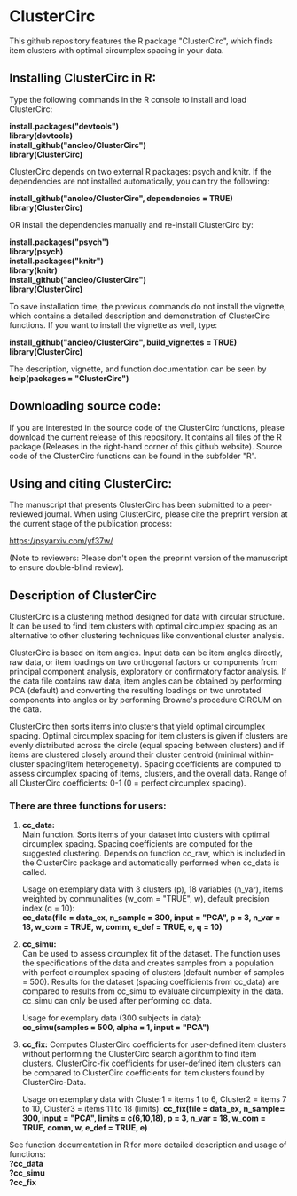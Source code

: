 # ClusterCirc
This github repository features the R package "ClusterCirc", which finds
item clusters with optimal circumplex spacing in your data.

## Installing ClusterCirc in R:
Type the following commands in the R console to install and load ClusterCirc:

**install.packages("devtools")**  
**library(devtools)**    
**install_github("ancleo/ClusterCirc")**    
**library(ClusterCirc)**    

ClusterCirc depends on two external R packages: psych and knitr. If the
dependencies are not installed automatically, you can try the following:

**install_github("ancleo/ClusterCirc", dependencies = TRUE)**    
**library(ClusterCirc)**    

OR install the dependencies manually and re-install ClusterCirc by:

**install.packages("psych")**  
**library(psych)**  
**install.packages("knitr")**  
**library(knitr)**  
**install_github("ancleo/ClusterCirc")**  
**library(ClusterCirc)**  

To save installation time, the previous commands do not install the vignette, 
which contains a detailed description and demonstration of ClusterCirc functions.
If you want to install the vignette as well, type:  

**install_github("ancleo/ClusterCirc", build_vignettes = TRUE)**      
**library(ClusterCirc)**      

The description, vignette, and function documentation can be seen by  
**help(packages = "ClusterCirc")**    

## Downloading source code:

If you are interested in the source code of the ClusterCirc functions,
please download the current release of this repository. It contains all
files of the R package (Releases in the right-hand corner of this github website). 
Source code of the ClusterCirc functions can be found in the subfolder "R".

## Using and citing ClusterCirc:

The manuscript that presents ClusterCirc has been submitted to a peer-
reviewed journal. When using ClusterCirc, please cite the preprint version 
at the current stage of the publication process:

https://psyarxiv.com/yf37w/

(Note to reviewers: Please don't open the preprint version of the manuscript
to ensure double-blind review).

## Description of ClusterCirc

ClusterCirc is a clustering method designed for data with circular
structure. It can be used to find item clusters with optimal circumplex
spacing as an alternative to other clustering techniques like
conventional cluster analysis.

ClusterCirc is based on item angles. Input data can be item angles directly,
raw data, or item  loadings on two orthogonal factors or components from 
principal component analysis, exploratory or confirmatory factor analysis. 
If the data file contains raw data, item angles can be obtained by performing 
PCA (default) and converting the resulting loadings on two unrotated components 
into angles or by performing Browne's procedure CIRCUM on the data. 

ClusterCirc then sorts items into clusters that yield optimal circumplex
spacing. Optimal circumplex spacing for item clusters is given if clusters are
evenly distributed across the circle (equal spacing between clusters)
and if items are clustered closely around their cluster centroid
(minimal within-cluster spacing/item heterogeneity). Spacing coefficients 
are computed to assess circumplex spacing of items, clusters, and the overall data.
Range of all ClusterCirc coefficients: 0-1 (0 = perfect circumplex spacing).

### There are three functions for users:

1.  **cc_data:**  
    Main function. Sorts items of your dataset into
    clusters with optimal circumplex spacing. Spacing coefficients are
    computed for the suggested clustering. Depends on function cc_raw,
    which is included in the ClusterCirc package and automatically
    performed when cc_data is called.

    Usage on exemplary data with 3 clusters (p), 18 variables (n_var), items
    weighted by communalities (w_com = "TRUE", w), default precision index (q = 10):        
    **cc_data(file = data_ex, n_sample = 300, input = "PCA", p = 3,
        n_var = 18, w_com = TRUE, w, comm, e_def = TRUE, e, q = 10)**

3.  **cc_simu:**  
    Can be used to assess circumplex fit of the dataset.
    The function uses the specifications of the data and creates samples
    from a population with perfect circumplex spacing of clusters (default
    number of samples = 500). Results for the dataset (spacing coefficients 
    from cc_data) are compared to results from cc_simu to evaluate
    circumplexity in the data. cc_simu can only be used after performing
    cc_data.
	
	Usage for exemplary data (300 subjects in data):       
    **cc_simu(samples = 500, alpha = 1, input = "PCA")** 
	
4.  **cc_fix:** Computes ClusterCirc coefficients for user-defined item clusters
    without performing the ClusterCirc search algorithm to find item clusters.
    ClusterCirc-fix coefficients for user-defined item clusters can be compared
    to ClusterCirc coefficients for item clusters found by ClusterCirc-Data.
	
	Usage on exemplary data with Cluster1 = items 1 to 6, Cluster2 = items 7 to 10,
	Cluster3 = items 11 to 18 (limits):
    **cc_fix(file = data_ex, n_sample= 300, input = "PCA", limits = c(6,10,18),
       p = 3, n_var = 18, w_com = TRUE, comm, w, e_def = TRUE, e)** 

See function documentation in R for more detailed description and usage of functions:  
**?cc_data**    
**?cc_simu**    
**?cc_fix** 
